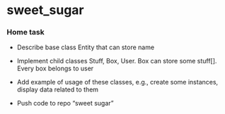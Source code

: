 # sweet_sugar

### Home task

* Describe base class Entity that can store name

* Implement child classes Stuff, Box, User. Box can store some stuff[]. Every box belongs to user

* Add example of usage of these classes, e.g., create some instances, display data related to them

* Push code to repo “sweet sugar”
